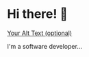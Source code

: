 # Hi there! 👋

[Your Alt Text (optional)](https://github.com/myhi1/README.md/blob/main/github-contribution-grid-snake.svg)

I'm a software developer... 
